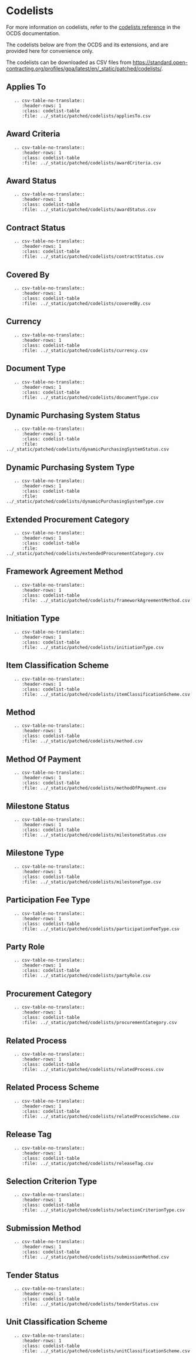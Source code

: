 # Codelists

<!-- Do not edit this file. Instead, edit schema/build-reference.py -->

For more information on codelists, refer to the [codelists reference](https://standard.open-contracting.org/1.1/en/schema/codelists/) in the OCDS documentation.

The codelists below are from the OCDS and its extensions, and are provided here for convenience only.

The codelists can be downloaded as CSV files from <https://standard.open-contracting.org/profiles/gpa/latest/en/_static/patched/codelists/>.

## Applies To

```eval_rst
   .. csv-table-no-translate::
      :header-rows: 1
      :class: codelist-table
      :file: ../_static/patched/codelists/appliesTo.csv
```

## Award Criteria

```eval_rst
   .. csv-table-no-translate::
      :header-rows: 1
      :class: codelist-table
      :file: ../_static/patched/codelists/awardCriteria.csv
```

## Award Status

```eval_rst
   .. csv-table-no-translate::
      :header-rows: 1
      :class: codelist-table
      :file: ../_static/patched/codelists/awardStatus.csv
```

## Contract Status

```eval_rst
   .. csv-table-no-translate::
      :header-rows: 1
      :class: codelist-table
      :file: ../_static/patched/codelists/contractStatus.csv
```

## Covered By

```eval_rst
   .. csv-table-no-translate::
      :header-rows: 1
      :class: codelist-table
      :file: ../_static/patched/codelists/coveredBy.csv
```

## Currency

```eval_rst
   .. csv-table-no-translate::
      :header-rows: 1
      :class: codelist-table
      :file: ../_static/patched/codelists/currency.csv
```

## Document Type

```eval_rst
   .. csv-table-no-translate::
      :header-rows: 1
      :class: codelist-table
      :file: ../_static/patched/codelists/documentType.csv
```

## Dynamic Purchasing System Status

```eval_rst
   .. csv-table-no-translate::
      :header-rows: 1
      :class: codelist-table
      :file: ../_static/patched/codelists/dynamicPurchasingSystemStatus.csv
```

## Dynamic Purchasing System Type

```eval_rst
   .. csv-table-no-translate::
      :header-rows: 1
      :class: codelist-table
      :file: ../_static/patched/codelists/dynamicPurchasingSystemType.csv
```

## Extended Procurement Category

```eval_rst
   .. csv-table-no-translate::
      :header-rows: 1
      :class: codelist-table
      :file: ../_static/patched/codelists/extendedProcurementCategory.csv
```

## Framework Agreement Method

```eval_rst
   .. csv-table-no-translate::
      :header-rows: 1
      :class: codelist-table
      :file: ../_static/patched/codelists/frameworkAgreementMethod.csv
```

## Initiation Type

```eval_rst
   .. csv-table-no-translate::
      :header-rows: 1
      :class: codelist-table
      :file: ../_static/patched/codelists/initiationType.csv
```

## Item Classification Scheme

```eval_rst
   .. csv-table-no-translate::
      :header-rows: 1
      :class: codelist-table
      :file: ../_static/patched/codelists/itemClassificationScheme.csv
```

## Method

```eval_rst
   .. csv-table-no-translate::
      :header-rows: 1
      :class: codelist-table
      :file: ../_static/patched/codelists/method.csv
```

## Method Of Payment

```eval_rst
   .. csv-table-no-translate::
      :header-rows: 1
      :class: codelist-table
      :file: ../_static/patched/codelists/methodOfPayment.csv
```

## Milestone Status

```eval_rst
   .. csv-table-no-translate::
      :header-rows: 1
      :class: codelist-table
      :file: ../_static/patched/codelists/milestoneStatus.csv
```

## Milestone Type

```eval_rst
   .. csv-table-no-translate::
      :header-rows: 1
      :class: codelist-table
      :file: ../_static/patched/codelists/milestoneType.csv
```

## Participation Fee Type

```eval_rst
   .. csv-table-no-translate::
      :header-rows: 1
      :class: codelist-table
      :file: ../_static/patched/codelists/participationFeeType.csv
```

## Party Role

```eval_rst
   .. csv-table-no-translate::
      :header-rows: 1
      :class: codelist-table
      :file: ../_static/patched/codelists/partyRole.csv
```

## Procurement Category

```eval_rst
   .. csv-table-no-translate::
      :header-rows: 1
      :class: codelist-table
      :file: ../_static/patched/codelists/procurementCategory.csv
```

## Related Process

```eval_rst
   .. csv-table-no-translate::
      :header-rows: 1
      :class: codelist-table
      :file: ../_static/patched/codelists/relatedProcess.csv
```

## Related Process Scheme

```eval_rst
   .. csv-table-no-translate::
      :header-rows: 1
      :class: codelist-table
      :file: ../_static/patched/codelists/relatedProcessScheme.csv
```

## Release Tag

```eval_rst
   .. csv-table-no-translate::
      :header-rows: 1
      :class: codelist-table
      :file: ../_static/patched/codelists/releaseTag.csv
```

## Selection Criterion Type

```eval_rst
   .. csv-table-no-translate::
      :header-rows: 1
      :class: codelist-table
      :file: ../_static/patched/codelists/selectionCriterionType.csv
```

## Submission Method

```eval_rst
   .. csv-table-no-translate::
      :header-rows: 1
      :class: codelist-table
      :file: ../_static/patched/codelists/submissionMethod.csv
```

## Tender Status

```eval_rst
   .. csv-table-no-translate::
      :header-rows: 1
      :class: codelist-table
      :file: ../_static/patched/codelists/tenderStatus.csv
```

## Unit Classification Scheme

```eval_rst
   .. csv-table-no-translate::
      :header-rows: 1
      :class: codelist-table
      :file: ../_static/patched/codelists/unitClassificationScheme.csv
```
